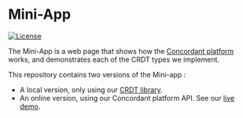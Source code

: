 # Mini-App

[![License](https://img.shields.io/badge/license-MIT-green)](https://opensource.org/licenses/MIT)

The Mini-App is a web page that shows how the [Concordant platform](https://concordant.io/software) works, and demonstrates each of the CRDT types we implement.

This repository contains two versions of the Mini-app :
- A local version, only using our [CRDT library](https://gitlab.inria.fr/concordant/software/c-crdtlib).
- An online version, using our Concordant platform API. See our [live demo](https://demo.concordant.io/crdt-demo/index.html).
